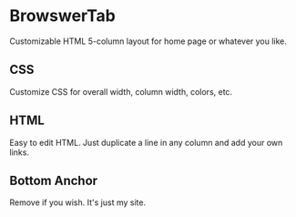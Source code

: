 # BrowswerTab
Customizable HTML 5-column layout for home page or whatever you like.

## CSS
Customize CSS for overall width, column width, colors, etc.

## HTML
Easy to edit HTML. Just duplicate a line in any column and add your own links.

## Bottom Anchor
Remove if you wish. It's just my site.
